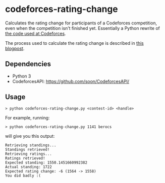 # codeforces-rating-change

Calculates the rating change for participants of a Codeforces competition,
even when the competition isn't finished yet. Essentially a Python rewrite of
[the code used at Codeforces](https://codeforces.com/contest/1/submission/13861109).

The process used to calculate the rating change is described in
[this blogpost](https://codeforces.com/blog/entry/20762).

## Dependencies

- Python 3
- CodeforcesAPI: https://github.com/soon/CodeforcesAPI/

## Usage

```
> python codeforces-rating-change.py <contest-id> <handle>
```

For example, running:

```
> python codeforces-rating-change.py 1141 berocs
```

will give you this output:

```
Retrieving standings...
Standings retrieved!
Retrieving ratings...
Ratings retrieved!
Expected standing: 1550.1451660992382
Actual standing: 1722
Expected rating change: -6 (1564 -> 1558)
You did badly :(
```
